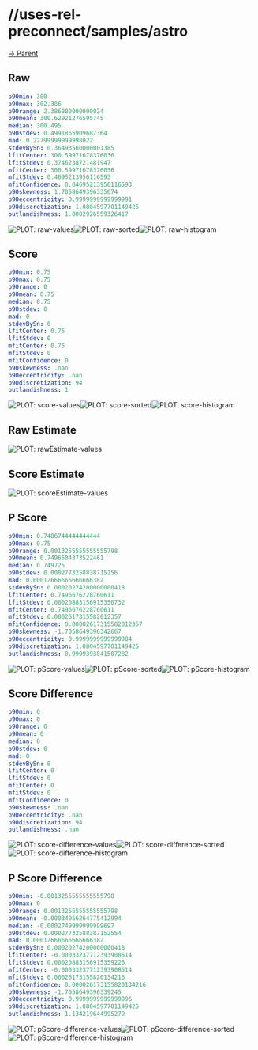 
# //uses-rel-preconnect/samples/astro

[→ Parent](../..)


## Raw


```yaml
p90min: 300
p90max: 302.386
p90range: 2.386000000000024
p90mean: 300.62921276595745
median: 300.495
p90stdev: 0.4991865909687364
mad: 0.22799999999998022
stdevBySn: 0.36493560000001385
lfitCenter: 300.59971678376036
lfitStdev: 0.3746238721481947
mfitCenter: 300.59971678376036
mfitStdev: 0.4695213956116593
mfitConfidence: 0.04695213956116593
p90skewness: 1.7058649396335674
p90eccentricity: 0.9999999999999991
p90discretization: 1.0804597701149425
outlandishness: 1.0002926559326417

```

![PLOT: raw-values](./raw/values.svg)![PLOT: raw-sorted](./raw/sorted.svg)![PLOT: raw-histogram](./raw/histogram.svg)
## Score


```yaml
p90min: 0.75
p90max: 0.75
p90range: 0
p90mean: 0.75
median: 0.75
p90stdev: 0
mad: 0
stdevBySn: 0
lfitCenter: 0.75
lfitStdev: 0
mfitCenter: 0.75
mfitStdev: 0
mfitConfidence: 0
p90skewness: .nan
p90eccentricity: .nan
p90discretization: 94
outlandishness: 1

```

![PLOT: score-values](./score/values.svg)![PLOT: score-sorted](./score/sorted.svg)![PLOT: score-histogram](./score/histogram.svg)
## Raw Estimate

![PLOT: rawEstimate-values](./rawEstimate/values.svg)
## Score Estimate

![PLOT: scoreEstimate-values](./scoreEstimate/values.svg)
## P Score


```yaml
p90min: 0.7486744444444444
p90max: 0.75
p90range: 0.0013255555555555798
p90mean: 0.7496504373522461
median: 0.749725
p90stdev: 0.0002773258838715256
mad: 0.00012666666666666382
stdevBySn: 0.00020274200000000418
lfitCenter: 0.7496676228760611
lfitStdev: 0.00020883156915350732
mfitCenter: 0.7496676228760611
mfitStdev: 0.0002617315582012357
mfitConfidence: 0.00002617315582012357
p90skewness: -1.7058649396342667
p90eccentricity: 0.9999999999999984
p90discretization: 1.0804597701149425
outlandishness: 0.9999393841507282

```

![PLOT: pScore-values](./pScore/values.svg)![PLOT: pScore-sorted](./pScore/sorted.svg)![PLOT: pScore-histogram](./pScore/histogram.svg)
## Score Difference


```yaml
p90min: 0
p90max: 0
p90range: 0
p90mean: 0
median: 0
p90stdev: 0
mad: 0
stdevBySn: 0
lfitCenter: 0
lfitStdev: 0
mfitCenter: 0
mfitStdev: 0
mfitConfidence: 0
p90skewness: .nan
p90eccentricity: .nan
p90discretization: 94
outlandishness: .nan

```

![PLOT: score-difference-values](./score-difference/values.svg)![PLOT: score-difference-sorted](./score-difference/sorted.svg)![PLOT: score-difference-histogram](./score-difference/histogram.svg)
## P Score Difference


```yaml
p90min: -0.0013255555555555798
p90max: 0
p90range: 0.0013255555555555798
p90mean: -0.00034956264775412994
median: -0.0002749999999999697
p90stdev: 0.00027732588387152554
mad: 0.00012666666666666382
stdevBySn: 0.00020274200000000418
lfitCenter: -0.00033237712393908514
lfitStdev: 0.00020883156915359226
mfitCenter: -0.00033237712393908514
mfitStdev: 0.00026173155820134216
mfitConfidence: 0.000026173155820134216
p90skewness: -1.7058649396339245
p90eccentricity: 0.9999999999999996
p90discretization: 1.0804597701149425
outlandishness: 1.134219644995279

```

![PLOT: pScore-difference-values](./pScore-difference/values.svg)![PLOT: pScore-difference-sorted](./pScore-difference/sorted.svg)![PLOT: pScore-difference-histogram](./pScore-difference/histogram.svg)